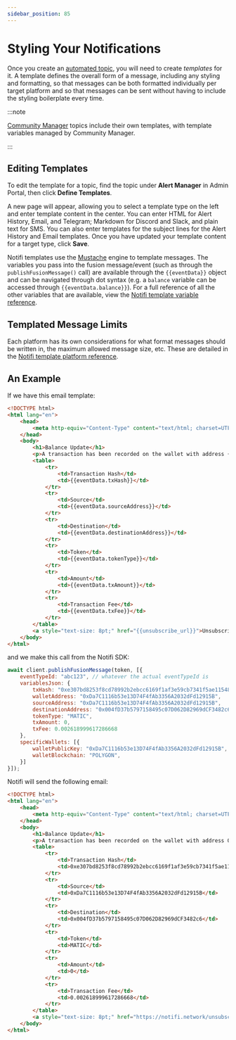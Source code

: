 ```yaml
---
sidebar_position: 85
---
```


# Styling Your Notifications

Once you create an [automated topic](../getting-started-with-self-hosted.md), 
you will need to create _templates_ for it. A template defines the overall form of a message, including any styling and formatting,
so that messages can be both formatted individually per target platform and so that messages can be sent without having to include the styling
boilerplate every time.

:::note

[Community Manager](../create-topics/announcements.md) topics include their own templates, with template variables managed by
Community Manager.

:::

## Editing Templates

To edit the template for a topic, find the topic under **Alert Manager** in Admin Portal,
then click **Define Templates**.

A new page will appear, allowing you to select a template type on the left and enter template
content in the center. You can enter HTML for Alert History, Email, and Telegram; Markdown
for Discord and Slack, and plain text for SMS. You can also enter templates for the subject
lines for the Alert History and Email templates. Once you have updated your template content
for a target type, click **Save**.

Notifi templates use the [Mustache](https://mustache.github.io/mustache.5.html) engine to
template messages. The variables you pass into the fusion message/event (such as through the
`publishFusionMessage()` call) are available through the `{{eventData}}` object and can be
navigated through dot syntax (e.g. a `balance` variable can be accessed through 
`{{eventData.balance}}`). For a full reference of all the other variables that are available,
view the [Notifi template variable reference](./variable-reference.md).

## Templated Message Limits

Each platform has its own considerations for what format messages should be written in,
the maximum allowed message size, etc. These are detailed in the 
[Notifi template platform reference](./platform-reference.md).

## An Example

If we have this email template:

```html
<!DOCTYPE html>
<html lang="en">
    <head>
        <meta http-equiv="Content-Type" content="text/html; charset=UTF-8">
    </head>
    <body>
        <h1>Balance Update</h1>
        <p>A transaction has been recorded on the wallet with address {{eventData.walletAddress}}:</p>
        <table>
            <tr>
                <td>Transaction Hash</td>
                <td>{{eventData.txHash}}</td>
            </tr>
            <tr>
                <td>Source</td>
                <td>{{eventData.sourceAddress}}</td>
            </tr>
            <tr>
                <td>Destination</td>
                <td>{{eventData.destinationAddress}}</td>
            </tr>
            <tr>
                <td>Token</td>
                <td>{{eventData.tokenType}}</td>
            </tr>
            <tr>
                <td>Amount</td>
                <td>{{eventData.txAmount}}</td>
            </tr>
            <tr>
                <td>Transaction Fee</td>
                <td>{{eventData.txFee}}</td>
            </tr>
        </table>
        <a style="text-size: 8pt;" href="{{unsubscribe_url}}">Unsubscribe</a>
    </body>
</html>
```

and we make this call from the Notifi SDK:

```javascript
await client.publishFusionMessage(token, [{
    eventTypeId: "abc123", // whatever the actual eventTypeId is
    variablesJson: {
        txHash: "0xe307bd8253f8cd78992b2ebcc6169f1af3e59cb7341f5ae1154809a2d9a4e15f",
        walletAddress: "0xDa7C1116b53e13D74F4fAb3356A2032dFd12915B",
        sourceAddress: "0xDa7C1116b53e13D74F4fAb3356A2032dFd12915B",
        destinationAddress: "0x004fD37b5797158495c07D062D82969dCF3482c6",
        tokenType: "MATIC",
        txAmount: 0,
        txFee: 0.002618999617286668
    },
    specificWallets: [{
        walletPublicKey: "0xDa7C1116b53e13D74F4fAb3356A2032dFd12915B",
        walletBlockchain: "POLYGON",
    }]
}]);
```

Notifi will send the following email:

```html
<!DOCTYPE html>
<html lang="en">
    <head>
        <meta http-equiv="Content-Type" content="text/html; charset=UTF-8">
    </head>
    <body>
        <h1>Balance Update</h1>
        <p>A transaction has been recorded on the wallet with address 0xDa7C1116b53e13D74F4fAb3356A2032dFd12915B:</p>
        <table>
            <tr>
                <td>Transaction Hash</td>
                <td>0xe307bd8253f8cd78992b2ebcc6169f1af3e59cb7341f5ae1154809a2d9a4e15f</td>
            </tr>
            <tr>
                <td>Source</td>
                <td>0xDa7C1116b53e13D74F4fAb3356A2032dFd12915B</td>
            </tr>
            <tr>
                <td>Destination</td>
                <td>0x004fD37b5797158495c07D062D82969dCF3482c6</td>
            </tr>
            <tr>
                <td>Token</td>
                <td>MATIC</td>
            </tr>
            <tr>
                <td>Amount</td>
                <td>0</td>
            </tr>
            <tr>
                <td>Transaction Fee</td>
                <td>0.002618999617286668</td>
            </tr>
        </table>
        <a style="text-size: 8pt;" href="https://notifi.network/unsubscribe/?token=mV7hZcn7fCOJVZq33+M97bctdhmqUnC4RvQEoCaUSr1b3AXYk6CnEFf1/5gyby2mesyyXm8JLXzafoth9bXjgQ==">Unsubscribe</a>
    </body>
</html>
```